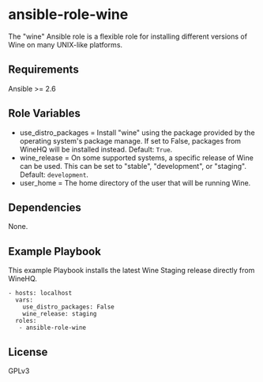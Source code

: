 # ansible-role-wine

The "wine" Ansible role is a flexible role for installing different versions of Wine on many UNIX-like platforms.

## Requirements

Ansible >= 2.6

## Role Variables

* use_distro_packages = Install "wine" using the package provided by the operating system's package manage. If set to False, packages from WineHQ will be installed instead. Default: `True`.
* wine_release = On some supported systems, a specific release of Wine can be used. This can be set to "stable", "development", or "staging". Default: `development`.
* user_home = The home directory of the user that will be running Wine.

## Dependencies

None.

## Example Playbook

This example Playbook installs the latest Wine Staging release directly from WineHQ.

```
- hosts: localhost
  vars:
    use_distro_packages: False
    wine_release: staging
  roles:
   - ansible-role-wine
```

## License

GPLv3
